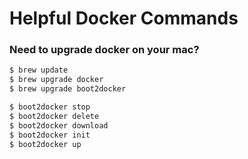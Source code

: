 Helpful Docker Commands
=======================

### Need to upgrade docker on your mac?

```bash
$ brew update
$ brew upgrade docker
$ brew upgrade boot2docker

$ boot2docker stop
$ boot2docker delete
$ boot2docker download
$ boot2docker init
$ boot2docker up
```
